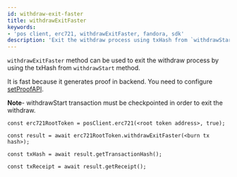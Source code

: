 ```yaml
---
id: withdraw-exit-faster
title: withdrawExitFaster
keywords: 
- 'pos client, erc721, withdrawExitFaster, fandora, sdk'
description: 'Exit the withdraw process using txHash from `withdrawStart`'
---
```


`withdrawExitFaster` method can be used to exit the withdraw process by using the txHash from `withdrawStart` method.


It is fast because it generates proof in backend. You need to configure [setProofAPI](/docs/develop/ethereum-fandora/matic-js/set-proof-api).

**Note**- withdrawStart transaction must be checkpointed in order to exit the withdraw.

```
const erc721RootToken = posClient.erc721(<root token address>, true);

const result = await erc721RootToken.withdrawExitFaster(<burn tx hash>);

const txHash = await result.getTransactionHash();

const txReceipt = await result.getReceipt();

```
